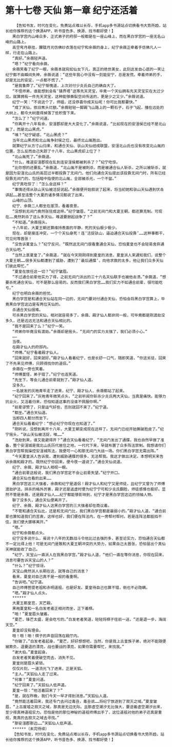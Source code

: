 # 第十七卷 天仙 第一章 纪宁还活着
        【告知书友，时代在变化，免费站点难以长存，手机app多书源站点切换看书大势所趋，站长给你推荐的这个换源APP，听书音色多、换源、找书都好使！】
       黑白学宫内山峰众多，正式弟子的府邸一般都是在一座山峰上，而在黑白学宫的一座无名山峰的山路上。
       高空弯月悬挂，朦胧月光仿佛纱衣落在纪宁和余薇的身上，纪宁余薇正牵着手仿佛凡人一样，行走在山路上。
       “真好。”余薇轻声道。
       “嗯？”纪宁看向余薇。
       余薇笑看了纪宁一眼，余薇本就宛如仙女下凡，真正的绝世美女，此刻这发自心底的一笑让纪宁都不由瞬间失神，余薇说道：“这些年我心中没有一刻能安宁，总是发慌，牵着师弟的手，却是无比的安定，一点都不慌了。”
       “是我鲁莽了。”纪宁惭愧道，上次对付少炎氏自己的确自大了。
       “不怪师弟，谁能想到会有‘镇界塔’这等先天灵宝，毕竟一个天仙拥有先天灵宝实在太过少见。就算拥有一件先天灵宝，这种能够撕裂空间传送的，更是少之又少。”余薇说道。
       纪宁一笑：“不说这个了，师姐，还没恭喜你成天仙呢！你可比我都要快。”
       “成了天仙，依旧焦头烂额。”余薇轻轻一脚踢飞山路上的一颗石子，石子飞起，撞在远处的大树上，都令大树震得掉落了些积雪下来。
       “怎么了？”纪宁问道。
       “你离开十八年有余，安澶郡却是大大变化了。”余薇说道，“比如现在的安澶侯已经不是北山胤了，而是北山黑虎。”
       “咦？”纪宁疑惑，“北山黑虎？”
       当年北山黑虎和北山胤争封侯之位，最终北山胤胜出。
       就算纪宁从方寸山归来，和通合天仙、驮山天仙结成联盟，安澶北山氏也没有改变北山胤的位置，怎么反而自己失踪了十八年，北山黑虎却上位了？
       “北山胤死了。”余薇道。
       “什么，难道安澶郡现在乱到连安澶侯都被刺杀了？”纪宁吃惊。
       “比你想的还要乱。”余薇道，“北山胤不是被刺杀，而是被通合仙人斩杀，之所以被斩杀，就是因为安澶北山氏的高层过半都投靠了无间门，他们向通合天仙提出该投靠无间门时，所有已经投靠无间门的，包括暗中指使的北山胤，全部被杀光，一个不留。”
       纪宁真吃惊了：“怎么会这样？”
       “事情还得从驮山天仙被活捉说起。”余薇便开始叙说了起来，将当初她和驮山天仙遇到伏击讲起……甚至连整个大夏的诸多情况都说了出来。
       山峰的山顶。
       纪宁、余薇二人都坐在崖顶，看着夜景。
       “没想到无间门竟然张狂成这样。”纪宁皱眉，“之前无间门和大夏王朝，都还算克制。可现在……竟然刺杀了这么多天仙，难道要掀起战争了？”
       “不知道。”余薇摇头。
       十八年前，大夏王朝还算维持表面的平静，死的天仙极少极少。
       现在，却是接连冲突，一个个天仙身死！连‘活捉驮山，逼迫通合天仙投靠’……这种事都干，可见何等嚣张！
       “没告诉夏皇么？”纪宁反问，“既然这无间门很看重通合天仙，恐怕夏皇也不会轻易舍弃通合天仙吧。”
       “当然上禀夏皇了。”余薇道，“就在今天刚刚得到夏皇的消息，夏皇派人来通知我们，说整个大夏王朝……很多天仙都遭到了威胁，遭到了‘最后通牒’，向他求救的太多，他让我们众多天仙们彼此帮忙。”
       “夏皇在放任这一切？”纪宁皱眉。
       “不过通合前辈他实力了得，之前无间门派出的三十六名天仙联手也被他击溃。”余薇道，“想要杀死通合天仙，可不是那么容易的。反而我们黑白学宫……我们实力不如通合前辈，很可能吃亏。”
       纪宁也明白余薇的担忧。
       黑白学宫是和通合天仙站在同一边的，无间门要对付通合天仙，恐怕会将黑白学宫算上，毕竟黑白学宫这边是有两位天仙的。
       杀通合天仙很难。
       可杀黑白学宫的天仙，相对就容易多了。余薇、殿才仙人都非同一般，可毕竟都是刚渡劫没多久，还是远远无法和通合天仙相比的。
       “我不是回来了么？”纪宁一笑。
       “师弟你毕竟没有渡劫。”余薇却是摇头，“无间门的实力太强了，我们必须小心。”
       ……
       当夜。
       在殿才仙人的府邸内。
       “师傅。”纪宁看着殿才仙人。
       “回来就好，回来就好。”殿才仙人看着纪宁，也是长舒一口气，随即笑道，“你这劣徒，回来了不先来见师傅，只顾得找你的道侣。”
       余薇在一旁也笑着。
       “师傅莫怪，弟子错了。”纪宁也连笑道。
       “先坐下，等会儿通合前辈就到了。”殿才仙人道。
       没多久。
       一名披发的灰袍青年走了进来，纪宁、殿才仙人、余薇都站了起来。
       “纪宁回来了。”灰袍青年微笑点头，“之前听闻你斩杀少炎氏两大天仙，当真是痛快。能够力抗业火，又活着归来，恐怕知道这事的没谁不佩服你啊。”
       “前辈谬赞了，只是运气好些，否则就回不来了。”纪宁道。
       “都坐。”通合天仙道。
       当即四人都分而坐下。
       通合天仙看着纪宁：“想必纪宁你现在也知道了。”
       “刚听说，没想到离开十八年，大夏王朝变成现在这样了。无间门已经开始撕破脸皮了。”纪宁摇头，“驮山天仙被活捉，唉……”
       “浩劫到来，谁又能避得开？”通合天仙看着纪宁，“无间门发出了通牒，我也自然早做了准备，整个安澶城是我北山氏历代居住之地，一代代下来，早就布置了众多阵法禁制。我想请你们黑白学宫帮我操控安澶城阵法，我便可一心和那无间门大战一场。你们黑白学宫无需出阵。”
       “今天夏皇派人告诉我，遭到威胁通牒的很多，无法帮我。我这才做出决定。本想明天来告诉余薇和殿才的。既然纪宁你回来，便今夜一道说了。”通合天仙说道。
       纪宁、余薇、殿才仙人相视一眼。
       “通合前辈这般说，我们黑白学宫定不会让前辈失望。”纪宁开口。
       通合天仙也看的出来……
       黑白学宫这三大强者，余薇和纪宁是道侣！殿才仙人和纪宁又是师徒，且纪宁又曾为了师傅渡劫护法，拼杀的格外厉害，殿才还是返虚时便为纪宁宁可和少炎氏翻脸，师徒感情也极好。显然不管是余薇，还是殿才仙人……纪宁都能够影响到，纪宁才是黑白学宫这边的领袖人物。
       聊了没多久，通合天仙便离开了。
       纪宁、余薇、殿才仙人这黑白学宫的三大强者却在商议着。
       “不管和通合天仙比，还是和无间门比，我们黑白学宫都是最弱小的。”殿才仙人道，“通合前辈也算知道我们的苦衷，这样也好，我们便在阵法内，在一旁帮衬帮衬。若是连阵法都抵挡不住，我们便大挪移离开。”
       “嗯。”
       纪宁和余薇都点头。
       纪宁没多说什么，虽说十八年的无数战斗令他比过去强的多，甚至论实力，恐怕通合天仙都不一定比得上他！可是无间门是敢和大夏王朝冲突的大势力，如果自己太嚣张，恐怕冒出个真仙天神就能收了自己。
       “纪宁，天宝山一直派人在我黑白学宫。”殿才仙人道，“他们一直在等你消息，你现在回来，消息可要告诉天宝山的人？”
       “什么？”纪宁惊讶。
       天宝山竟然派人长期在这，就等自己的消息？
       看来，夏皇对自己真不是一般的看重啊。
       “告诉吧。”纪宁道。
       自己师傅菩提老祖和赤明道祖，也是好友。夏皇待自己也算不错，倒也不必隐瞒。
       “嗯。”殿才仙人点头。
       ******
       大夏王都皇宫，天芒殿。
       黑袍夏皇和一名白发老者正相对而坐，正下着棋。
       “啪！”夏皇眉头皱着。
       “夏芒，锋芒太盛，是会吃亏的。”白发老者笑道，轻轻将棋子往前一送，“还是退一步，海阔天空。”
       夏皇却没有理会。
       啪！啪！啪！棋子的声音回荡在殿厅内。
       “你输了。”白发老者起身，“夏芒，好好想想吧，当然，你是我上古皇族子弟，绝对不能随便被欺负，退要退的漂亮，战也要战的漂亮，如果你需要帮忙，来找我。”
       “谢大伯。”夏皇起身。
       白发老者笑着便破空而去，消失不见。
       夏皇则是眉头紧锁。
       仅仅片刻，一道流光飞了进来，正是天狐。
       “主人。”天狐仙人走了过来。
       “何事？”夏皇问道。
       “纪宁回来了。”天狐仙人低声道。
       夏皇一惊：“他活着回来了？”
       “是，就在昨晚，我们今天一早才得到消息。”天狐仙人道。
       “竟然能活着回来，我还专门去问过毒丑，毒丑说……将纪宁放逐到了寂灭之域。”夏皇皱眉，“上古废墟之寂灭之域，那真是无边无际。且那虚空潮汐无比强大，要逆着虚空潮汐出来，至少得真神道祖实力。恐怕是他的那位神秘的道祖师傅出手了，这位道祖对他的弟子还真是重视，竟真的去寂灭之域去寻找。”
       “那安澶郡那边……”天狐仙人低声道。
       ******（未完待续）
       【告知书友，时代在变化，免费站点难以长存，手机app多书源站点切换看书大势所趋，站长给你推荐的这个换源APP，听书音色多、换源、找书都好使！】
